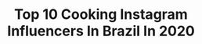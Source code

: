 ---
title: Top 10 Cooking Instagram Influencers In Brazil In 2020
description: Identify the most popular Instagram accounts on inBeat.
platform: Instagram
profiles:
  - username: "gabymenotti"
    fullname: >-
      Marília Gabriela
    location: "Brazil"
    followers: 105248
    engagement: 239
    commentsToLikes: 0.292555
    avatar: "https://scontent-ams4-1.cdninstagram.com/v/t51.2885-19/s320x320/44915704_2259361687643905_8462832529592811520_n.jpg?_nc_ht=scontent-ams4-1.cdninstagram.com&_nc_ohc=JnnmgVcms0AAX_GUncn&oh=1fda73f378e5833bb91d97b761c5fbb1&oe=5EBAE0D8"
    verified: false
    hashtags: "#bomdia, #veraofit, #liveosmenotti, #fazerobemfazbem"
  - username: "matranchesi"
    fullname: >-
      Marcella Tranchesi
    location: "Brazil"
    followers: 484576
    engagement: 184
    commentsToLikes: 0.029972
    avatar: "https://scontent-ams4-1.cdninstagram.com/v/t51.2885-19/s320x320/89090275_314307882862213_3841681687440261120_n.jpg?_nc_ht=scontent-ams4-1.cdninstagram.com&_nc_ohc=-ox2q1PZvysAX-00eUA&oh=813d2ad0a8d004f13aacc447d751fc94&oe=5EB9582C"
    verified: true
    hashtags: "#fiqueemcasa, #dia7, #dia12, #soleahdecora"
  - username: "catvonseehausen"
    fullname: >-
      Catarina von Seehausen
    location: "Brazil"
    followers: 42485
    engagement: 145
    commentsToLikes: 0.075983
    avatar: "https://scontent-lhr8-1.cdninstagram.com/v/t51.2885-19/s320x320/91233586_145170566919488_7155653705432301568_n.jpg?_nc_ht=scontent-lhr8-1.cdninstagram.com&_nc_ohc=2z2K82PLZ1UAX-frtIR&oh=2b6dd08e996217f341a5a7e575a6886b&oe=5EBADE3C"
    verified: false
    hashtags: "#bahia, #publi, #publicidade, #bdaygirl"
  - username: "figosefunghis"
    fullname: >-
      Fabi Pinfildi
    location: "Brazil"
    followers: 25612
    engagement: 153
    commentsToLikes: 0.089834
    avatar: "https://scontent-lhr8-1.cdninstagram.com/v/t51.2885-19/s320x320/37883768_1655091887952393_8716292740301717504_n.jpg?_nc_ht=scontent-lhr8-1.cdninstagram.com&_nc_ohc=lwCXlPzkA24AX9BeME5&oh=843778f84f5d6d07278f9f1b171ffb52&oe=5EBB7A15"
    verified: false
    hashtags: "#baixascalorias, #decor, #biblioteca, #truekombucha"
  - username: "fernandacolomboreal"
    fullname: >-
      Fernanda Colombo 🇧🇷
    location: "Brazil"
    followers: 631578
    engagement: 197
    commentsToLikes: 0.017686
    avatar: "https://scontent-sjc3-1.cdninstagram.com/v/t51.2885-19/s320x320/53803913_444775539396790_3173126360885362688_n.jpg?_nc_ht=scontent-sjc3-1.cdninstagram.com&_nc_ohc=ZQ19VJx2O0sAX_yvhr2&oh=9ed0d9a1d6eeb92e30e0c07b977422c5&oe=5E9F30E9"
    verified: true
    hashtags: "#treino, #fitness, #catioro, #yoga"
  - username: "raf.ael_frasson"
    fullname: >-
      Rafael Frasson
    location: "Brazil"
    followers: 2332
    engagement: 1733
    commentsToLikes: 0.046535
    avatar: "https://scontent-ams4-1.cdninstagram.com/v/t51.2885-19/s320x320/60189750_2051223701848183_7809297743054110720_n.jpg?_nc_ht=scontent-ams4-1.cdninstagram.com&_nc_ohc=Kr5qQAc2IOgAX-PqwWE&oh=95b9a8e889b84f9fd9afe701af9e02e1&oe=5EB9A4F1"
    verified: false
    hashtags: "#saopauloofficial, #mgbelezas, #visitbrasil, #discovercalifornia"
  - username: "toshiakuta"
    fullname: >-
      Toshi Akuta
    location: "Brazil"
    followers: 5703
    engagement: 509
    commentsToLikes: 0.027237
    avatar: "https://scontent-ams4-1.cdninstagram.com/v/t51.2885-19/s320x320/12783959_821094188036453_2111909742_a.jpg?_nc_ht=scontent-ams4-1.cdninstagram.com&_nc_ohc=6SbkdlfDlS0AX88bpYX&oh=af3d7cdb3169ce911586000c792bce87&oe=5EA3B3E8"
    verified: false
    hashtags: ""
  - username: "felipepileggi"
    fullname: >-
      Felipe 🤘🏼
    location: "Brazil"
    followers: 212229
    engagement: 648
    commentsToLikes: 0.078412
    avatar: "https://scontent-lhr8-1.cdninstagram.com/v/t51.2885-19/s320x320/91984980_214603236622314_383851036948824064_n.jpg?_nc_ht=scontent-lhr8-1.cdninstagram.com&_nc_ohc=dJdHjiKOMAoAX-r8Zkk&oh=45d0d8b2cf936a8dd1c2d34c5b4c9ccc&oe=5EB993C6"
    verified: false
    hashtags: "#viral, #foryoupag, #cooking, #telaverde"
  - username: "about_minoo"
    fullname: >-
      ▽ 𝓶𝓲𝓷𝓸𝓸 🐋
    location: "Brazil"
    followers: 94977
    engagement: 853
    commentsToLikes: 0.050117
    avatar: "https://scontent-lga3-1.cdninstagram.com/v/t51.2885-19/s320x320/92320984_2909725729125876_134617791318720512_n.jpg?_nc_ht=scontent-lga3-1.cdninstagram.com&_nc_ohc=-X56gbhsgLkAX-cp4Id&oh=c637c851c7900171d235d7950a2b29cb&oe=5EBB9269"
    verified: false
    hashtags: "#voguemagazine, #flowers, #windday, #yellow"
  - username: "mickatv"
    fullname: >-
      Micka Sevalho
    location: "Brazil"
    followers: 50540
    engagement: 371
    commentsToLikes: 0.042914
    avatar: "https://scontent-amt2-1.cdninstagram.com/v/t51.2885-19/s320x320/90991292_897558544047856_1607233335472422912_n.jpg?_nc_ht=scontent-amt2-1.cdninstagram.com&_nc_ohc=HOGq5GR8AXQAX8eArv8&oh=2830c884b3d416ab5b42f624f47915e5&oe=5EB8F881"
    verified: false
    hashtags: "#fasion, #cozinhando, #styleoftheday, #2defevereiro"
---